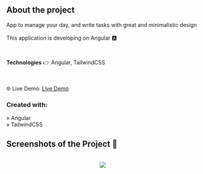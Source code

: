 <h2>About the project</h2>

  <p>
     App to manage your day, and write tasks with great and minimalistic design <br> <br>
     This application is developing on Angular 🅰️
  </p>

  <br>



<b>Technologies</b> 👉 Angular, TailwindCSS</p>

<br>

🌐 Live Demo: <a href='https://angular-todo-gilt.vercel.app'>Live Demo</a>

<h3>Created with:</h3>

» Angular <br>
» TailwindCSS <br>


<h2>Screenshots of the Project 📸</h2>
<br>

<div align='center'>
<img src='https://github.com/shoqqan/angular-todo/assets/108088790/76c03645-b196-4e27-977f-e11b98ad19c3'/>

</div>
<br>




